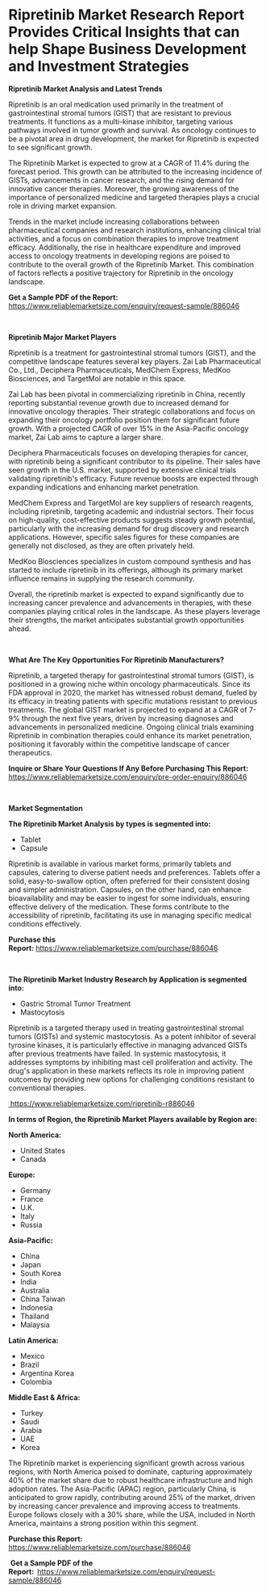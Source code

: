<p><h1>Ripretinib Market Research Report Provides Critical Insights that can help Shape Business Development and Investment Strategies</h1></p><p><strong>Ripretinib Market Analysis and Latest Trends</strong></p>
<p><p>Ripretinib is an oral medication used primarily in the treatment of gastrointestinal stromal tumors (GIST) that are resistant to previous treatments. It functions as a multi-kinase inhibitor, targeting various pathways involved in tumor growth and survival. As oncology continues to be a pivotal area in drug development, the market for Ripretinib is expected to see significant growth.</p><p>The Ripretinib Market is expected to grow at a CAGR of 11.4% during the forecast period. This growth can be attributed to the increasing incidence of GISTs, advancements in cancer research, and the rising demand for innovative cancer therapies. Moreover, the growing awareness of the importance of personalized medicine and targeted therapies plays a crucial role in driving market expansion. </p><p>Trends in the market include increasing collaborations between pharmaceutical companies and research institutions, enhancing clinical trial activities, and a focus on combination therapies to improve treatment efficacy. Additionally, the rise in healthcare expenditure and improved access to oncology treatments in developing regions are poised to contribute to the overall growth of the Ripretinib Market. This combination of factors reflects a positive trajectory for Ripretinib in the oncology landscape.</p></p>
<p><strong>Get a Sample PDF of the Report:&nbsp;</strong> <a href="https://www.reliablemarketsize.com/enquiry/request-sample/886046?utm_campaign=3515&utm_medium=2&utm_source=Github&utm_content=ia&utm_term=19042025&utm_id=ripretinib">https://www.reliablemarketsize.com/enquiry/request-sample/886046</a></p>
<p>&nbsp;</p>
<p><strong>Ripretinib Major Market Players</strong></p>
<p><p>Ripretinib is a treatment for gastrointestinal stromal tumors (GIST), and the competitive landscape features several key players. Zai Lab Pharmaceutical Co., Ltd., Deciphera Pharmaceuticals, MedChem Express, MedKoo Biosciences, and TargetMol are notable in this space.</p><p>Zai Lab has been pivotal in commercializing ripretinib in China, recently reporting substantial revenue growth due to increased demand for innovative oncology therapies. Their strategic collaborations and focus on expanding their oncology portfolio position them for significant future growth. With a projected CAGR of over 15% in the Asia-Pacific oncology market, Zai Lab aims to capture a larger share.</p><p>Deciphera Pharmaceuticals focuses on developing therapies for cancer, with ripretinib being a significant contributor to its pipeline. Their sales have seen growth in the U.S. market, supported by extensive clinical trials validating ripretinib's efficacy. Future revenue boosts are expected through expanding indications and enhancing market penetration.</p><p>MedChem Express and TargetMol are key suppliers of research reagents, including ripretinib, targeting academic and industrial sectors. Their focus on high-quality, cost-effective products suggests steady growth potential, particularly with the increasing demand for drug discovery and research applications. However, specific sales figures for these companies are generally not disclosed, as they are often privately held.</p><p>MedKoo Biosciences specializes in custom compound synthesis and has started to include ripretinib in its offerings, although its primary market influence remains in supplying the research community.</p><p>Overall, the ripretinib market is expected to expand significantly due to increasing cancer prevalence and advancements in therapies, with these companies playing critical roles in the landscape. As these players leverage their strengths, the market anticipates substantial growth opportunities ahead.</p></p>
<p>&nbsp;</p>
<p><strong>What Are The Key Opportunities For Ripretinib Manufacturers?</strong></p>
<p><p>Ripretinib, a targeted therapy for gastrointestinal stromal tumors (GIST), is positioned in a growing niche within oncology pharmaceuticals. Since its FDA approval in 2020, the market has witnessed robust demand, fueled by its efficacy in treating patients with specific mutations resistant to previous treatments. The global GIST market is projected to expand at a CAGR of 7-9% through the next five years, driven by increasing diagnoses and advancements in personalized medicine. Ongoing clinical trials examining Ripretinib in combination therapies could enhance its market penetration, positioning it favorably within the competitive landscape of cancer therapeutics.</p></p>
<p><strong>Inquire or Share Your Questions If Any Before Purchasing This Report:</strong> <a href="https://www.reliablemarketsize.com/enquiry/pre-order-enquiry/886046?utm_campaign=3515&utm_medium=2&utm_source=Github&utm_content=ia&utm_term=19042025&utm_id=ripretinib">https://www.reliablemarketsize.com/enquiry/pre-order-enquiry/886046</a></p>
<p>&nbsp;</p>
<p><strong>Market Segmentation</strong></p>
<p><strong>The Ripretinib Market Analysis by types is segmented into:</strong></p>
<p><ul><li>Tablet</li><li>Capsule</li></ul></p>
<p><p>Ripretinib is available in various market forms, primarily tablets and capsules, catering to diverse patient needs and preferences. Tablets offer a solid, easy-to-swallow option, often preferred for their consistent dosing and simpler administration. Capsules, on the other hand, can enhance bioavailability and may be easier to ingest for some individuals, ensuring effective delivery of the medication. These forms contribute to the accessibility of ripretinib, facilitating its use in managing specific medical conditions effectively.</p></p>
<p><strong>Purchase this Report:&nbsp;</strong><a href="https://www.reliablemarketsize.com/purchase/886046?utm_campaign=3515&utm_medium=2&utm_source=Github&utm_content=ia&utm_term=19042025&utm_id=ripretinib">https://www.reliablemarketsize.com/purchase/886046</a></p>
<p>&nbsp;</p>
<p><strong>The Ripretinib Market Industry Research by Application is segmented into:</strong></p>
<p><ul><li>Gastric Stromal Tumor Treatment</li><li>Mastocytosis</li></ul></p>
<p><p>Ripretinib is a targeted therapy used in treating gastrointestinal stromal tumors (GISTs) and systemic mastocytosis. As a potent inhibitor of several tyrosine kinases, it is particularly effective in managing advanced GISTs after previous treatments have failed. In systemic mastocytosis, it addresses symptoms by inhibiting mast cell proliferation and activity. The drug's application in these markets reflects its role in improving patient outcomes by providing new options for challenging conditions resistant to conventional therapies.</p></p>
<p><a href="https://www.reliablemarketsize.com/ripretinib-r886046?utm_campaign=3515&utm_medium=2&utm_source=Github&utm_content=ia&utm_term=19042025&utm_id=ripretinib">&nbsp;https://www.reliablemarketsize.com/ripretinib-r886046</a></p>
<p><strong>In terms of Region, the Ripretinib Market Players available by Region are:</strong></p>
<p>
    <p> <strong> North America: </strong>
        <ul>
            <li>United States</li>
            <li>Canada</li>
        </ul>
        </p> 
    <p> <strong> Europe: </strong>
        <ul>
            <li>Germany</li>
            <li>France</li>
            <li>U.K.</li>
            <li>Italy</li>
            <li>Russia</li>
        </ul>
        </p> 
    <p> <strong> Asia-Pacific: </strong>
        <ul>
            <li>China</li>
            <li>Japan</li>
            <li>South Korea</li>
            <li>India</li>
            <li>Australia</li>
            <li>China Taiwan</li>
            <li>Indonesia</li>
            <li>Thailand</li>
            <li>Malaysia</li>
        </ul>
        </p> 
    <p> <strong> Latin America: </strong>
        <ul>
            <li>Mexico</li>
            <li>Brazil</li>
            <li>Argentina Korea</li>
            <li>Colombia</li>
        </ul>
        </p> 
    <p> <strong> Middle East & Africa: </strong>
        <ul>
            <li>Turkey</li>
            <li>Saudi</li>
            <li>Arabia</li>
            <li>UAE</li>
            <li>Korea</li>
        </ul>
    </p>
    </p>
<p><p>The Ripretinib market is experiencing significant growth across various regions, with North America poised to dominate, capturing approximately 40% of the market share due to robust healthcare infrastructure and high adoption rates. The Asia-Pacific (APAC) region, particularly China, is anticipated to grow rapidly, contributing around 25% of the market, driven by increasing cancer prevalence and improving access to treatments. Europe follows closely with a 30% share, while the USA, included in North America, maintains a strong position within this segment.</p></p>
<p><strong>Purchase this Report: </strong><a href="https://www.reliablemarketsize.com/purchase/886046?utm_campaign=3515&utm_medium=2&utm_source=Github&utm_content=ia&utm_term=19042025&utm_id=ripretinib">https://www.reliablemarketsize.com/purchase/886046</a></p>
<p>&nbsp;<strong>Get a Sample PDF of the Report:&nbsp;&nbsp;</strong><a href="https://www.reliablemarketsize.com/enquiry/request-sample/886046?utm_campaign=3515&utm_medium=2&utm_source=Github&utm_content=ia&utm_term=19042025&utm_id=ripretinib">https://www.reliablemarketsize.com/enquiry/request-sample/886046</a></p>
<p><strong></strong></p>
<p><p></p><p></p><p></p></p>
